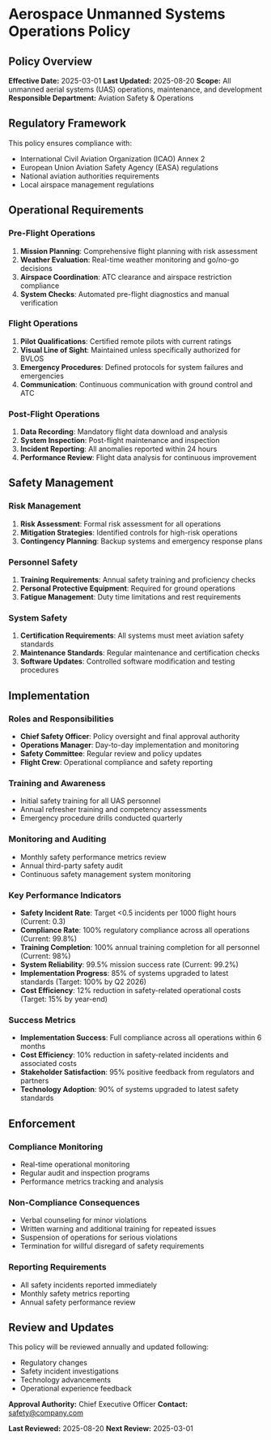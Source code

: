 # Aerospace Unmanned Systems Operations Policy

## Policy Overview
**Effective Date:** 2025-03-01
**Last Updated:** 2025-08-20
**Scope:** All unmanned aerial systems (UAS) operations, maintenance, and development
**Responsible Department:** Aviation Safety & Operations

## Regulatory Framework
This policy ensures compliance with:
- International Civil Aviation Organization (ICAO) Annex 2
- European Union Aviation Safety Agency (EASA) regulations
- National aviation authorities requirements
- Local airspace management regulations

## Operational Requirements

### Pre-Flight Operations
1. **Mission Planning**: Comprehensive flight planning with risk assessment
2. **Weather Evaluation**: Real-time weather monitoring and go/no-go decisions
3. **Airspace Coordination**: ATC clearance and airspace restriction compliance
4. **System Checks**: Automated pre-flight diagnostics and manual verification

### Flight Operations
1. **Pilot Qualifications**: Certified remote pilots with current ratings
2. **Visual Line of Sight**: Maintained unless specifically authorized for BVLOS
3. **Emergency Procedures**: Defined protocols for system failures and emergencies
4. **Communication**: Continuous communication with ground control and ATC

### Post-Flight Operations
1. **Data Recording**: Mandatory flight data download and analysis
2. **System Inspection**: Post-flight maintenance and inspection
3. **Incident Reporting**: All anomalies reported within 24 hours
4. **Performance Review**: Flight data analysis for continuous improvement

## Safety Management

### Risk Management
1. **Risk Assessment**: Formal risk assessment for all operations
2. **Mitigation Strategies**: Identified controls for high-risk operations
3. **Contingency Planning**: Backup systems and emergency response plans

### Personnel Safety
1. **Training Requirements**: Annual safety training and proficiency checks
2. **Personal Protective Equipment**: Required for ground operations
3. **Fatigue Management**: Duty time limitations and rest requirements

### System Safety
1. **Certification Requirements**: All systems must meet aviation safety standards
2. **Maintenance Standards**: Regular maintenance and certification checks
3. **Software Updates**: Controlled software modification and testing procedures

## Implementation

### Roles and Responsibilities
- **Chief Safety Officer**: Policy oversight and final approval authority
- **Operations Manager**: Day-to-day implementation and monitoring
- **Safety Committee**: Regular review and policy updates
- **Flight Crew**: Operational compliance and safety reporting

### Training and Awareness
- Initial safety training for all UAS personnel
- Annual refresher training and competency assessments
- Emergency procedure drills conducted quarterly

### Monitoring and Auditing
- Monthly safety performance metrics review
- Annual third-party safety audit
- Continuous safety management system monitoring

### Key Performance Indicators
- **Safety Incident Rate**: Target <0.5 incidents per 1000 flight hours (Current: 0.3)
- **Compliance Rate**: 100% regulatory compliance across all operations (Current: 99.8%)
- **Training Completion**: 100% annual training completion for all personnel (Current: 98%)
- **System Reliability**: 99.5% mission success rate (Current: 99.2%)
- **Implementation Progress**: 85% of systems upgraded to latest standards (Target: 100% by Q2 2026)
- **Cost Efficiency**: 12% reduction in safety-related operational costs (Target: 15% by year-end)

### Success Metrics
- **Implementation Success**: Full compliance across all operations within 6 months
- **Cost Efficiency**: 10% reduction in safety-related incidents and associated costs
- **Stakeholder Satisfaction**: 95% positive feedback from regulators and partners
- **Technology Adoption**: 90% of systems upgraded to latest safety standards

## Enforcement

### Compliance Monitoring
- Real-time operational monitoring
- Regular audit and inspection programs
- Performance metrics tracking and analysis

### Non-Compliance Consequences
- Verbal counseling for minor violations
- Written warning and additional training for repeated issues
- Suspension of operations for serious violations
- Termination for willful disregard of safety requirements

### Reporting Requirements
- All safety incidents reported immediately
- Monthly safety metrics reporting
- Annual safety performance review

## Review and Updates
This policy will be reviewed annually and updated following:
- Regulatory changes
- Safety incident investigations
- Technology advancements
- Operational experience feedback

**Approval Authority:** Chief Executive Officer
**Contact:** safety@company.com

**Last Reviewed:** 2025-08-20
**Next Review:** 2025-03-01
